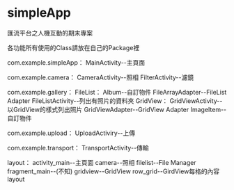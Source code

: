 ﻿simpleApp
=========

匯流平台之人機互動的期末專案

各功能所有使用的Class請放在自己的Package裡

com.example.simpleApp：
	MainActivity--主頁面

com.example.camera：
	CameraActivity--照相
	FilterActivity--濾鏡

com.example.gallery：
	FileList：
		Album--自訂物件
		FileArrayAdapter--FileList Adapter
		FileListActivity--列出有照片的資料夾
	GridView：
		GridViewActivity--以GridView的樣式列出照片
		GridViewAdapter--GridView Adapter
		ImageItem--自訂物件

com.example.upload：
	UploadActiviry--上傳

com.example.transport：
	TransportActivity--傳輸

layout：
	activity_main--主頁面
	camera--照相
	filelist--File Manager
	fragment_main--(不知)
	gridview--GridView
	row_grid--GirdView每格的內容layout



